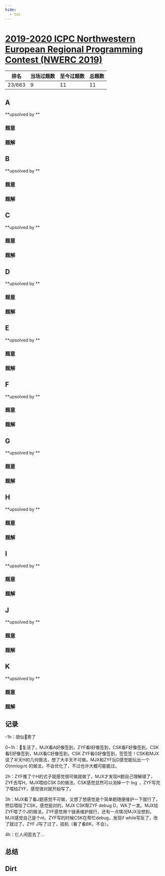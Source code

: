 ```yaml
---
hide:
  - toc
---
```


# [2019-2020 ICPC Northwestern European Regional Programming Contest (NWERC 2019)](https://codeforces.com/gym/102500)

| 排名   | 当场过题数 | 至今过题数 | 总题数 |
| ------ | ---------- | ---------- | ------ |
| 23/663 | 9          | 11         | 11     |

## **A**

**upsolved by **

### 题意



### 题解



## **B**

**upsolved by **

### 题意



### 题解



## **C**

**upsolved by **

### 题意



### 题解



## **D**

**upsolved by **

### 题意



### 题解



## **E**

**upsolved by **

### 题意



### 题解



## **F**

**upsolved by **

### 题意



### 题解



## **G**

**upsolved by **

### 题意



### 题解



## **H**

**upsolved by **

### 题意



### 题解



## **I**

**upsolved by **

### 题意



### 题解



## **J**

**upsolved by **

### 题意



### 题解



## **K**

**upsolved by **

### 题意



### 题解





## **记录**

-1h：貌似🐍寄了

0~1h：🐍复活了，MJX看A好像签到，ZYF看I好像签到，CSK看F好像签到，CSK看E好像签到，MJX看C好像签到，CSK ZYF看G好像签到，签签签！CSK和MJX说了半天H的几何做法，想了大半天不可做。MJX和ZYF玩D感觉能玩出一个 $O(nm\log{n})$ 的做法，不会优化了，不过也许大概可能能过。

2h：ZYF推了个H的式子就感觉很可做就做了，MJX才发现H题自己理解错了，ZYF去写H，MJX喂给CSK D的做法，CSK感觉显然可以消掉一个 $\log$ ，ZYF写完了喂给ZYF，感觉很对就开始写了。

3h：MJX看了看J题感觉不可做，又想了想感觉是个简单题随便维护一下就行了，然后喂给了CSK，感觉挺对的，MJX CSK帮ZYF debug D，WA了一发。MJX给ZYF喂了个J的做法，ZYF感觉用个链表维护就行，还有一点情况MJX没想到，MJX感觉自己是个nt。ZYF写的时候CSK在帮忙debug，发现if while写反了，改了就过了。ZYF J写了过了，挂机（看了看BK，不会）。

4h：仨人闲逛去了...

## **总结**

## **Dirt**



